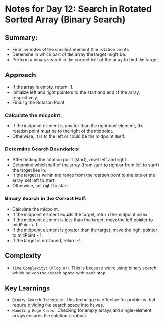 # Notes for Day 12: Search in Rotated Sorted Array (Binary Search)

## Summary:
- Find the index of the smallest element (the rotation point).
- Determine in which part of the array the target might be.
- Perform a binary search in the correct half of the array to find the target.

## Approach

- If the array is empty, return -1.
- Initialize left and right pointers to the start and end of the array, respectively.
- Finding the Rotation Point
### Calculate the midpoint.
- If the midpoint element is greater than the rightmost element, the rotation point must be to the right of the midpoint.
- Otherwise, it is to the left or could be the midpoint itself.
### Determine Search Boundaries:
- After finding the rotation point (start), reset left and right.
- Determine which half of the array (from start to right or from left to start) the target lies in.
- If the target is within the range from the rotation point to the end of the array, set left to start.
- Otherwise, set right to start.
### Binary Search in the Correct Half:
- Calculate the midpoint.
- If the midpoint element equals the target, return the midpoint index.
- If the midpoint element is less than the target, move the left pointer to midPoint + 1.
- If the midpoint element is greater than the target, move the right pointer to midPoint - 1.
- If the target is not found, return -1.

## Complexity
- `Time Complexity: O(log n): `This is because we’re using binary search, which halves the search space with each step.

## Key Learnings
- `Binary Search Technique:` This technique is effective for problems that require dividing the search space into halves.
- `Handling Edge Cases:` Checking for empty arrays and single-element arrays ensures the solution is robust.
